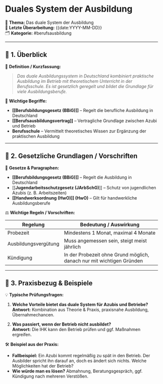 # Duales System der Ausbildung

📌 **Thema:** Das duale System der Ausbildung  
📅 **Letzte Überarbeitung:** {{date:YYYY-MM-DD}}  
🗂 **Kategorie:** #berufsausbildung

---

## 🔹 1. Überblick

📖 **Definition / Kurzfassung:**

> _Das duale Ausbildungssystem in Deutschland kombiniert praktische Ausbildung im Betrieb mit theoretischem Unterricht in der Berufsschule. Es ist gesetzlich geregelt und bildet die Grundlage für viele Ausbildungsberufe._

🔑 **Wichtige Begriffe:**

- **[[Berufsbildungsgesetz (BBiG)]]** – Regelt die berufliche Ausbildung in Deutschland
- **[[Berufsausbildungsvertrag]]** – Vertragliche Grundlage zwischen Azubi und Betrieb
- **Berufsschule** – Vermittelt theoretisches Wissen zur Ergänzung der praktischen Ausbildung

---

## 🔹 2. Gesetzliche Grundlagen / Vorschriften

📜 **Gesetze & Paragraphen:**

- **[[Berufsbildungsgesetz (BBiG)]]** – Regelt die Ausbildung in Deutschland
- [[**Jugendarbeitsschutzgesetz (JArbSchG)**]] – Schutz von jugendlichen Azubis (z. B. Arbeitszeiten)
- **[[Handwerksordnung (HwO)]] (HwO)** – Gilt für handwerkliche Ausbildungsberufe

⚖️ **Wichtige Regeln / Vorschriften:**

|Regelung|Bedeutung / Auswirkung|
|---|---|
|Probezeit|Mindestens 1 Monat, maximal 4 Monate|
|Ausbildungsvergütung|Muss angemessen sein, steigt meist jährlich|
|Kündigung|In der Probezeit ohne Grund möglich, danach nur mit wichtigen Gründen|

---

## 🔹 3. Praxisbezug & Beispiele

💡 **Typische Prüfungsfragen:**

1. **Welche Vorteile bietet das duale System für Azubis und Betriebe?**  
    **Antwort:** Kombination aus Theorie & Praxis, praxisnahe Ausbildung, Übernahmechancen.
    
2. **Was passiert, wenn der Betrieb nicht ausbildet?**  
    **Antwort:** Die IHK kann den Betrieb prüfen und ggf. Maßnahmen ergreifen.
    

🛠 **Beispiel aus der Praxis:**

- **Fallbeispiel:** Ein Azubi kommt regelmäßig zu spät in den Betrieb. Der Ausbilder spricht ihn darauf an, doch es ändert sich nichts. Welche Möglichkeiten hat der Betrieb?
- **Wie würde man es lösen?** Abmahnung, Beratungsgespräch, ggf. Kündigung nach mehreren Verstößen.

